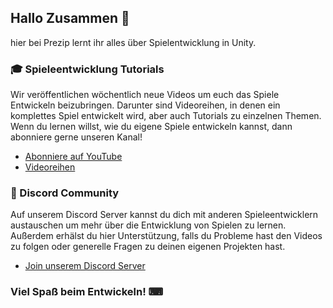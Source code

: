 ## Hallo Zusammen 👋

hier bei Prezip lernt ihr alles über Spielentwicklung in Unity. 

### 🎓 Spieleentwicklung Tutorials

Wir veröffentlichen wöchentlich neue Videos um euch das Spiele Entwickeln beizubringen. Darunter sind Videoreihen, in denen ein komplettes Spiel entwickelt wird, aber auch Tutorials zu einzelnen Themen. Wenn du lernen willst, wie du eigene Spiele entwickeln kannst, dann abonniere gerne unseren Kanal!

- [Abonniere auf YouTube](https://www.youtube.com/@prezipgames)
- [Videoreihen](https://www.youtube.com/channel/UC6OhdwHmt6iZWrV9qCqOIAw/playlists)

### 💬 Discord Community

Auf unserem Discord Server kannst du dich mit anderen Spieleentwicklern austauschen um mehr über die Entwicklung von Spielen zu lernen. Außerdem erhälst du hier Unterstützung, falls du Probleme hast den Videos zu folgen oder generelle Fragen zu deinen eigenen Projekten hast.

- [Join unserem Discord Server](https://discord.gg/kTmBPKbH)

### Viel Spaß beim Entwickeln! ⌨
